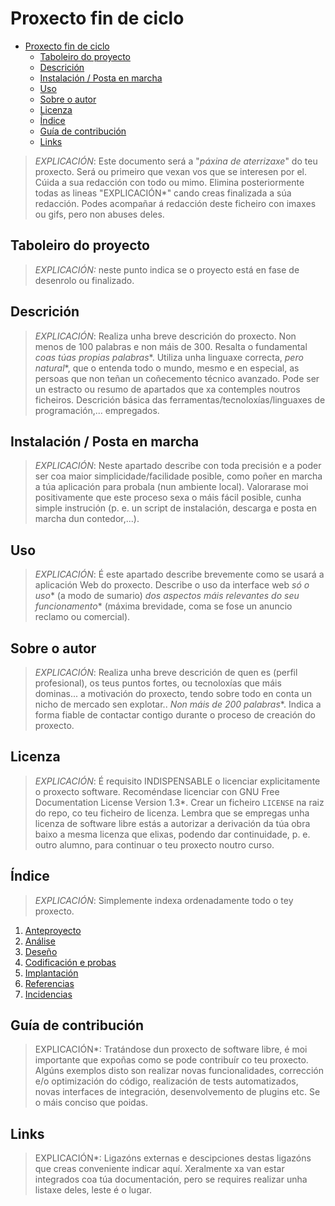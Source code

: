 # Proxecto fin de ciclo

- [Proxecto fin de ciclo](#proxecto-fin-de-ciclo)
  - [Taboleiro do proyecto](#taboleiro-do-proyecto)
  - [Descrición](#descrición)
  - [Instalación / Posta en marcha](#instalación--posta-en-marcha)
  - [Uso](#uso)
  - [Sobre o autor](#sobre-o-autor)
  - [Licenza](#licenza)
  - [Índice](#índice)
  - [Guía de contribución](#guía-de-contribución)
  - [Links](#links)

> *EXPLICACIÓN*: Este documento será a "*páxina de aterrizaxe*" do teu proxecto. Será ou primeiro que vexan vos que se interesen por el. Cúida a sua redacción con todo ou mimo. Elimina posteriormente todas as lineas "EXPLICACIÓN*" cando creas finalizada a súa redacción.
> Podes acompañar á redacción deste ficheiro con imaxes ou gifs, pero non abuses deles.

## Taboleiro do proyecto

> *EXPLICACIÓN:* neste punto indica se o proyecto está en fase de desenrolo ou finalizado.

## Descrición

> *EXPLICACIÓN*: Realiza unha breve descrición do proxecto. Non menos de 100 palabras e non máis de 300. Resalta o fundamental *coas túas propias palabras**. Utiliza unha linguaxe correcta, *pero natural**, que o entenda todo o mundo, mesmo e en especial, as persoas que non teñan un coñecemento técnico avanzado. Pode ser un estracto ou resumo de apartados que xa contemples noutros ficheiros.
> Descrición básica das ferramentas/tecnoloxías/linguaxes de programación,... empregados.

## Instalación / Posta en marcha

> *EXPLICACIÓN*: Neste apartado describe con toda precisión e a poder ser coa maior simplicidade/facilidade posible, como poñer en marcha a túa aplicación para probala (nun ambiente local). Valorarase moi positivamente que este proceso sexa o máis fácil posible, cunha simple instrución (p. e. un script de instalación, descarga e posta en marcha dun contedor,...).
>

## Uso

> *EXPLICACIÓN*: É este apartado describe brevemente como se usará a aplicación Web do proxecto. Describe o uso da interface web *só o uso** (a modo de sumario) *dos aspectos máis relevantes do seu funcionamento** (máxima brevidade, coma se fose un anuncio reclamo ou comercial).
>

## Sobre o autor

> *EXPLICACIÓN*: Realiza unha breve descrición de quen es (perfil profesional), os teus puntos fortes, ou tecnoloxías que máis dominas... a motivación do proxecto, tendo sobre todo en conta un nicho de mercado sen explotar.. *Non máis de 200 palabras**. Indica a forma fiable de contactar contigo durante o proceso de creación do proxecto.

## Licenza

> *EXPLICACIÓN*: É requisito INDISPENSABLE o licenciar explicitamente o proxecto software. Recoméndase licenciar con GNU Free Documentation License Version 1.3*. Crear un ficheiro `LICENSE` na raiz do repo, co teu ficheiro de licenza. Lembra que se empregas unha licenza de software libre estás a autorizar a derivación da túa obra baixo a mesma licenza que elixas, podendo dar continuidade, p. e. outro alumno, para continuar o teu proxecto noutro curso.

## Índice

> *EXPLICACIÓN*: Simplemente indexa ordenadamente todo o tey proxecto.

1. [Anteproyecto](doc/templates/1_Anteproxecto.md)
2. [Análise](doc/templates/2_Analise.md)
3. [Deseño](doc/templates/3_Deseño.md)
4. [Codificación e probas](doc/templates/4_Codificacion_e_probas.md)
5. [Implantación](doc/templates/5_Implantación.md)
6. [Referencias](doc/templates/6_Referencias.md)
7. [Incidencias](doc/templates/7_Incidencias.md)

## Guía de contribución

> EXPLICACIÓN*: Tratándose dun proxecto de software libre, é moi importante que expoñas como se pode contribuír co teu proxecto. Algúns exemplos disto son realizar novas funcionalidades, corrección e/o optimización do código, realización de tests automatizados, novas interfaces de integración, desenvolvemento de plugins etc. Se o máis conciso que poidas.

## Links

> EXPLICACIÓN*: Ligazóns externas e descipciones destas ligazóns que creas conveniente indicar aquí. Xeralmente xa van estar integrados coa túa documentación, pero se requires realizar unha listaxe deles, leste é o lugar.
>
